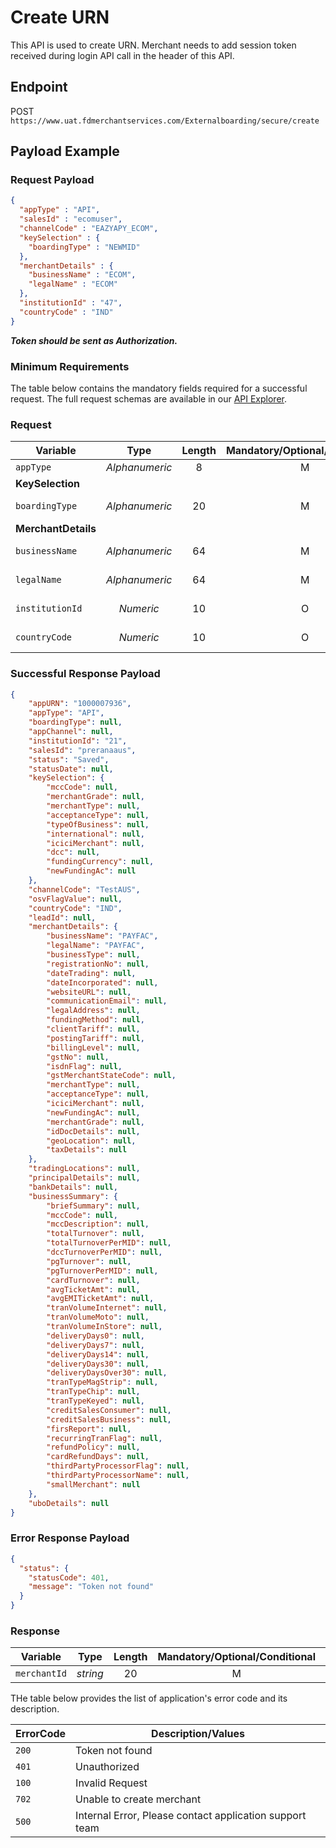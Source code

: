 # Create URN

This API is used to create URN. Merchant needs to add session token received during login API call in the header of this API.


## Endpoint

POST `https://www.uat.fdmerchantservices.com/Externalboarding/secure/create`

## Payload Example

### Request Payload

```json
{
  "appType" : "API",
  "salesId" : "ecomuser",
  "channelCode" : "EAZYAPY_ECOM",
  "keySelection" : {
    "boardingType" : "NEWMID"
  },
  "merchantDetails" : {
    "businessName" : "ECOM",
    "legalName" : "ECOM"
  },
  "institutionId" : "47",
  "countryCode" : "IND"
}

```
  
***Token should be sent as Authorization.***

### Minimum Requirements

The table below contains the mandatory fields required for a successful request. The full request schemas are available in our [API Explorer](../api/?type=post&path=/Externalboarding/secure/create).

### Request
| Variable | Type | Length |  Mandatory/Optional/Conditional  | Description/Values |
| -------- | :-------: | :--: | :------------: | ------------------ |
| `appType` |	*Alphanumeric* |	8 |	M	| Fixed Value 'API' |
| **KeySelection** |	 |	 | |	This is the object |
| `boardingType` | *Alphanumeric* |	20 |	M |	Type of Merchant: NEWMID/ADDMID/ADDTID |
| **MerchantDetails** | |	 |  |	This is the object |
| `businessName` |	*Alphanumeric* |	64 | M | Trade Name of the Merchant |
| `legalName` |	*Alphanumeric* |	64	| M	 | Legal Name of the Merchant |
| `institutionId` |	*Numeric* |	10 | O | Institution number assigned to the institution |
| `countryCode` |	*Numeric* |	10 | O	| Country code where the institution belongs  |


### Successful Response Payload

```json
{
	"appURN": "1000007936",
	"appType": "API",
	"boardingType": null,
	"appChannel": null,
	"institutionId": "21",
	"salesId": "preranaaus",
	"status": "Saved",
	"statusDate": null,
	"keySelection": {
		"mccCode": null,
		"merchantGrade": null,
		"merchantType": null,
		"acceptanceType": null,
		"typeOfBusiness": null,
		"international": null,
		"iciciMerchant": null,
		"dcc": null,
		"fundingCurrency": null,
		"newFundingAc": null
	},
	"channelCode": "TestAUS",
	"osvFlagValue": null,
	"countryCode": "IND",
	"leadId": null,
	"merchantDetails": {
		"businessName": "PAYFAC",
		"legalName": "PAYFAC",
		"businessType": null,
		"registrationNo": null,
		"dateTrading": null,
		"dateIncorporated": null,
		"websiteURL": null,
		"communicationEmail": null,
		"legalAddress": null,
		"fundingMethod": null,
		"clientTariff": null,
		"postingTariff": null,
		"billingLevel": null,
		"gstNo": null,
		"isdnFlag": null,
		"gstMerchantStateCode": null,
		"merchantType": null,
		"acceptanceType": null,
		"iciciMerchant": null,
		"newFundingAc": null,
		"merchantGrade": null,
		"idDocDetails": null,
		"geoLocation": null,
		"taxDetails": null
	},
	"tradingLocations": null,
	"principalDetails": null,
	"bankDetails": null,
	"businessSummary": {
		"briefSummary": null,
		"mccCode": null,
		"mccDescription": null,
		"totalTurnover": null,
		"totalTurnoverPerMID": null,
		"dccTurnoverPerMID": null,
		"pgTurnover": null,
		"pgTurnoverPerMID": null,
		"cardTurnover": null,
		"avgTicketAmt": null,
		"avgEMITicketAmt": null,
		"tranVolumeInternet": null,
		"tranVolumeMoto": null,
		"tranVolumeInStore": null,
		"deliveryDays0": null,
		"deliveryDays7": null,
		"deliveryDays14": null,
		"deliveryDays30": null,
		"deliveryDaysOver30": null,
		"tranTypeMagStrip": null,
		"tranTypeChip": null,
		"tranTypeKeyed": null,
		"creditSalesConsumer": null,
		"creditSalesBusiness": null,
		"firsReport": null,
		"recurringTranFlag": null,
		"refundPolicy": null,
		"cardRefundDays": null,
		"thirdPartyProcessorFlag": null,
		"thirdPartyProcessorName": null,
		"smallMerchant": null
	},
	"uboDetails": null
}
```

### Error Response Payload

```json
{
  "status": {
    "statusCode": 401,
    "message": "Token not found"
  }
}
```

### Response
| Variable | Type | Length |  Mandatory/Optional/Conditional  | Description/Values |
| -------- | :-------: | :--: | :------------: | ------------------ |
| `merchantId` | *string* | 20 | M | Merchant ID |




THe table below provides the list of application's error code and its description.

| ErrorCode |  Description/Values |
| --------  | ------------------ |
|`200`| Token not found | 
|`401`| Unauthorized | 
|`100`| Invalid Request | 
|`702`| Unable to create merchant | 
|`500`| Internal Error, Please contact application support team | 
